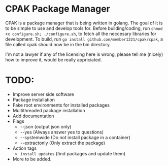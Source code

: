 # CPAK Package Manager
CPAK is a package manager that is being written in golang. The goal of it is to be simple to use and develop tools for.
Before building/coding, run `chmod +x configure.sh; ./configure.sh`, to fetch all the neccesary libraries for development.
To build, run `go install github.com/member1221/cpak/cpak`, a file called cpak should now be in the bin directory.


I'm not a lawyer if any of the licensing here is wrong, please tell me (nicely) how to improve it, would be really appriciated.


# TODO:
- Improve server side software
- Package installation
- Fake root environments for installed packages
- Multithreaded package installation
- Add documentation
- Flags
  * --json (output json only)
  * --yes (Always answer yes to questions)
  * --systemwide (Do not install package in a container)
  * --extractonly (Only extract the package)
- Action tags
  * `install updates` (find packages and update them)
- More to be added.
